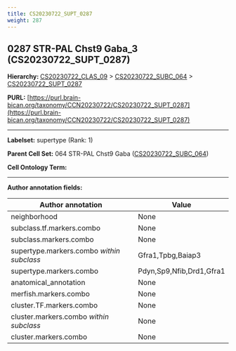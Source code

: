 ```yaml
---
title: CS20230722_SUPT_0287
weight: 287
---
```

## 0287 STR-PAL Chst9 Gaba_3 (CS20230722_SUPT_0287)
<b>Hierarchy: </b>
[CS20230722_CLAS_09](../CS20230722_CLAS_09) >
[CS20230722_SUBC_064](../CS20230722_SUBC_064) >
[CS20230722_SUPT_0287](../CS20230722_SUPT_0287)

**PURL:** [https://purl.brain-bican.org/taxonomy/CCN20230722/CS20230722_SUPT_0287](https://purl.brain-bican.org/taxonomy/CCN20230722/CS20230722_SUPT_0287)

---


**Labelset:** supertype (Rank: 1)

**Parent Cell Set:** 064 STR-PAL Chst9 Gaba ([CS20230722_SUBC_064](../CS20230722_SUBC_064))



**Cell Ontology Term:** 

[MARKER GENES.]: #


---

[TRANSFERRED ANNOTATIONS.]: #


[AUTHOR ANNOTATION FIELDS.]: #


**Author annotation fields:**

| Author annotation | Value |
|-------------------|-------|
|neighborhood|None|
|subclass.tf.markers.combo|None|
|subclass.markers.combo|None|
|supertype.markers.combo _within subclass_|Gfra1,Tpbg,Baiap3|
|supertype.markers.combo|Pdyn,Sp9,Nfib,Drd1,Gfra1|
|anatomical_annotation|None|
|merfish.markers.combo|None|
|cluster.TF.markers.combo|None|
|cluster.markers.combo _within subclass_|None|
|cluster.markers.combo|None|
